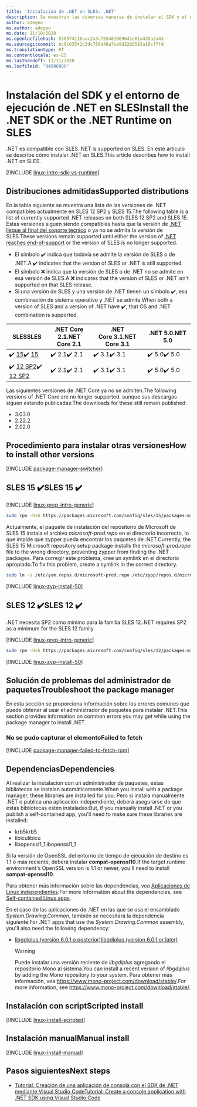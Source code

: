 ```yaml
---
title: 'Instalación de .NET en SLES: .NET'
description: Se muestran las diversas maneras de instalar el SDK y el entorno de ejecución de .NET en SLES.
author: adegeo
ms.author: adegeo
ms.date: 11/10/2020
ms.openlocfilehash: 558574116aac2a3c755481069641e81a435a2a43
ms.sourcegitcommit: bc9c63541c3dc756d48a7ce9d22b5583a18cf7fd
ms.translationtype: HT
ms.contentlocale: es-ES
ms.lasthandoff: 11/11/2020
ms.locfileid: "94506886"
---
```

# <a name="install-the-net-sdk-or-the-net-runtime-on-sles"></a><span data-ttu-id="43afb-103">Instalación del SDK y el entorno de ejecución de .NET en SLES</span><span class="sxs-lookup"><span data-stu-id="43afb-103">Install the .NET SDK or the .NET Runtime on SLES</span></span>

<span data-ttu-id="43afb-104">.NET es compatible con SLES.</span><span class="sxs-lookup"><span data-stu-id="43afb-104">.NET is supported on SLES.</span></span> <span data-ttu-id="43afb-105">En este artículo se describe cómo instalar .NET en SLES.</span><span class="sxs-lookup"><span data-stu-id="43afb-105">This article describes how to install .NET on SLES.</span></span>

[!INCLUDE [linux-intro-sdk-vs-runtime](includes/linux-intro-sdk-vs-runtime.md)]

## <a name="supported-distributions"></a><span data-ttu-id="43afb-106">Distribuciones admitidas</span><span class="sxs-lookup"><span data-stu-id="43afb-106">Supported distributions</span></span>

<span data-ttu-id="43afb-107">En la tabla siguiente se muestra una lista de las versiones de .NET compatibles actualmente en SLES 12 SP2 y SLES 15.</span><span class="sxs-lookup"><span data-stu-id="43afb-107">The following table is a list of currently supported .NET releases on both SLES 12 SP2 and SLES 15.</span></span> <span data-ttu-id="43afb-108">Estas versiones siguen siendo compatibles hasta que la versión de [.NET llegue al final del soporte técnico](https://dotnet.microsoft.com/platform/support/policy/dotnet-core) o ya no se admita la versión de SLES.</span><span class="sxs-lookup"><span data-stu-id="43afb-108">These versions remain supported until either the version of [.NET reaches end-of-support](https://dotnet.microsoft.com/platform/support/policy/dotnet-core) or the version of SLES is no longer supported.</span></span>

- <span data-ttu-id="43afb-109">El símbolo ✔️ indica que todavía se admite la versión de SLES o de .NET.</span><span class="sxs-lookup"><span data-stu-id="43afb-109">A ✔️ indicates that the version of SLES or .NET is still supported.</span></span>
- <span data-ttu-id="43afb-110">El símbolo ❌ indica que la versión de SLES o de .NET no se admite en esa versión de SLES.</span><span class="sxs-lookup"><span data-stu-id="43afb-110">A ❌ indicates that the version of SLES or .NET isn't supported on that SLES release.</span></span>
- <span data-ttu-id="43afb-111">Si una versión de SLES y una versión de .NET tienen un símbolo ✔️, esa combinación de sistema operativo y .NET se admite.</span><span class="sxs-lookup"><span data-stu-id="43afb-111">When both a version of SLES and a version of .NET have ✔️, that OS and .NET combination is supported.</span></span>

| <span data-ttu-id="43afb-112">SLES</span><span class="sxs-lookup"><span data-stu-id="43afb-112">SLES</span></span>                   | <span data-ttu-id="43afb-113">.NET Core 2.1</span><span class="sxs-lookup"><span data-stu-id="43afb-113">.NET Core 2.1</span></span> | <span data-ttu-id="43afb-114">.NET Core 3.1</span><span class="sxs-lookup"><span data-stu-id="43afb-114">.NET Core 3.1</span></span> | <span data-ttu-id="43afb-115">.NET 5.0</span><span class="sxs-lookup"><span data-stu-id="43afb-115">.NET 5.0</span></span> |
|------------------------|---------------|---------------|----------------|
| <span data-ttu-id="43afb-116">✔️ [15](#sles-15-)</span><span class="sxs-lookup"><span data-stu-id="43afb-116">✔️ [15](#sles-15-)</span></span>     | <span data-ttu-id="43afb-117">✔️ 2.1</span><span class="sxs-lookup"><span data-stu-id="43afb-117">✔️ 2.1</span></span>        | <span data-ttu-id="43afb-118">✔️ 3.1</span><span class="sxs-lookup"><span data-stu-id="43afb-118">✔️ 3.1</span></span>        | <span data-ttu-id="43afb-119">✔️ 5.0</span><span class="sxs-lookup"><span data-stu-id="43afb-119">✔️ 5.0</span></span> |
| <span data-ttu-id="43afb-120">✔️ [12 SP2](#sles-12-)</span><span class="sxs-lookup"><span data-stu-id="43afb-120">✔️ [12 SP2](#sles-12-)</span></span> | <span data-ttu-id="43afb-121">✔️ 2.1</span><span class="sxs-lookup"><span data-stu-id="43afb-121">✔️ 2.1</span></span>        | <span data-ttu-id="43afb-122">✔️ 3.1</span><span class="sxs-lookup"><span data-stu-id="43afb-122">✔️ 3.1</span></span>        | <span data-ttu-id="43afb-123">✔️ 5.0</span><span class="sxs-lookup"><span data-stu-id="43afb-123">✔️ 5.0</span></span> |

<span data-ttu-id="43afb-124">Las siguientes versiones de .NET Core ya no se admiten.</span><span class="sxs-lookup"><span data-stu-id="43afb-124">The following versions of .NET Core are no longer supported.</span></span> <span data-ttu-id="43afb-125">aunque sus descargas siguen estando publicadas:</span><span class="sxs-lookup"><span data-stu-id="43afb-125">The downloads for these still remain published:</span></span>

- <span data-ttu-id="43afb-126">3.0</span><span class="sxs-lookup"><span data-stu-id="43afb-126">3.0</span></span>
- <span data-ttu-id="43afb-127">2.2</span><span class="sxs-lookup"><span data-stu-id="43afb-127">2.2</span></span>
- <span data-ttu-id="43afb-128">2.0</span><span class="sxs-lookup"><span data-stu-id="43afb-128">2.0</span></span>

## <a name="how-to-install-other-versions"></a><span data-ttu-id="43afb-129">Procedimiento para instalar otras versiones</span><span class="sxs-lookup"><span data-stu-id="43afb-129">How to install other versions</span></span>

[!INCLUDE [package-manager-switcher](./includes/package-manager-heading-hack-pkgname.md)]

## <a name="sles-15-"></a><span data-ttu-id="43afb-130">SLES 15 ✔️</span><span class="sxs-lookup"><span data-stu-id="43afb-130">SLES 15 ✔️</span></span>

[!INCLUDE [linux-prep-intro-generic](includes/linux-prep-intro-generic.md)]

```bash
sudo rpm -Uvh https://packages.microsoft.com/config/sles/15/packages-microsoft-prod.rpm
```

<span data-ttu-id="43afb-131">Actualmente, el paquete de instalación del repositorio de Microsoft de SLES 15 instala el archivo *microsoft-prod.repo* en el directorio incorrecto, lo que impide que zypper pueda encontrar los paquetes de .NET.</span><span class="sxs-lookup"><span data-stu-id="43afb-131">Currently, the SLES 15 Microsoft repository setup package installs the *microsoft-prod.repo* file to the wrong directory, preventing zypper from finding the .NET packages.</span></span> <span data-ttu-id="43afb-132">Para corregir este problema, cree un symlink en el directorio apropiado.</span><span class="sxs-lookup"><span data-stu-id="43afb-132">To fix this problem, create a symlink in the correct directory.</span></span>

```bash
sudo ln -s /etc/yum.repos.d/microsoft-prod.repo /etc/zypp/repos.d/microsoft-prod.repo
```

[!INCLUDE [linux-zyp-install-50](includes/linux-install-50-zyp.md)]

## <a name="sles-12-"></a><span data-ttu-id="43afb-133">SLES 12 ✔️</span><span class="sxs-lookup"><span data-stu-id="43afb-133">SLES 12 ✔️</span></span>

<span data-ttu-id="43afb-134">.NET necesita SP2 como mínimo para la familia SLES 12.</span><span class="sxs-lookup"><span data-stu-id="43afb-134">.NET requires SP2 as a minimum for the SLES 12 family.</span></span>

[!INCLUDE [linux-prep-intro-generic](includes/linux-prep-intro-generic.md)]

```bash
sudo rpm -Uvh https://packages.microsoft.com/config/sles/12/packages-microsoft-prod.rpm
```

[!INCLUDE [linux-zyp-install-50](includes/linux-install-50-zyp.md)]

## <a name="troubleshoot-the-package-manager"></a><span data-ttu-id="43afb-135">Solución de problemas del administrador de paquetes</span><span class="sxs-lookup"><span data-stu-id="43afb-135">Troubleshoot the package manager</span></span>

<span data-ttu-id="43afb-136">En esta sección se proporciona información sobre los errores comunes que puede obtener al usar el administrador de paquetes para instalar .NET.</span><span class="sxs-lookup"><span data-stu-id="43afb-136">This section provides information on common errors you may get while using the package manager to install .NET.</span></span>

### <a name="failed-to-fetch"></a><span data-ttu-id="43afb-137">No se pudo capturar el elemento</span><span class="sxs-lookup"><span data-stu-id="43afb-137">Failed to fetch</span></span>

[!INCLUDE [package-manager-failed-to-fetch-rpm](includes/package-manager-failed-to-fetch-rpm.md)]

## <a name="dependencies"></a><span data-ttu-id="43afb-138">Dependencias</span><span class="sxs-lookup"><span data-stu-id="43afb-138">Dependencies</span></span>

<span data-ttu-id="43afb-139">Al realizar la instalación con un administrador de paquetes, estas bibliotecas se instalan automáticamente.</span><span class="sxs-lookup"><span data-stu-id="43afb-139">When you install with a package manager, these libraries are installed for you.</span></span> <span data-ttu-id="43afb-140">Pero si instala manualmente .NET o publica una aplicación independiente, deberá asegurarse de que estas bibliotecas estén instaladas:</span><span class="sxs-lookup"><span data-stu-id="43afb-140">But, if you manually install .NET or you publish a self-contained app, you'll need to make sure these libraries are installed:</span></span>

- <span data-ttu-id="43afb-141">krb5</span><span class="sxs-lookup"><span data-stu-id="43afb-141">krb5</span></span>
- <span data-ttu-id="43afb-142">libicu</span><span class="sxs-lookup"><span data-stu-id="43afb-142">libicu</span></span>
- <span data-ttu-id="43afb-143">libopenssl1_1</span><span class="sxs-lookup"><span data-stu-id="43afb-143">libopenssl1_1</span></span>

<span data-ttu-id="43afb-144">Si la versión de OpenSSL del entorno de tiempo de ejecución de destino es 1.1 o más reciente, deberá instalar **compat-openssl10**.</span><span class="sxs-lookup"><span data-stu-id="43afb-144">If the target runtime environment's OpenSSL version is 1.1 or newer, you'll need to install **compat-openssl10**.</span></span>

<span data-ttu-id="43afb-145">Para obtener más información sobre las dependencias, vea [Aplicaciones de Linux independientes](https://github.com/dotnet/core/blob/master/Documentation/self-contained-linux-apps.md).</span><span class="sxs-lookup"><span data-stu-id="43afb-145">For more information about the dependencies, see [Self-contained Linux apps](https://github.com/dotnet/core/blob/master/Documentation/self-contained-linux-apps.md).</span></span>

<span data-ttu-id="43afb-146">En el caso de las aplicaciones de .NET en las que se usa el ensamblado *System.Drawing.Common*, también se necesitará la dependencia siguiente:</span><span class="sxs-lookup"><span data-stu-id="43afb-146">For .NET apps that use the *System.Drawing.Common* assembly, you'll also need the following dependency:</span></span>

- [<span data-ttu-id="43afb-147">libgdiplus (versión 6.0.1 o posterior)</span><span class="sxs-lookup"><span data-stu-id="43afb-147">libgdiplus (version 6.0.1 or later)</span></span>](https://www.mono-project.com/docs/gui/libgdiplus/)

  > [!WARNING]
  > <span data-ttu-id="43afb-148">Puede instalar una versión reciente de *libgdiplus* agregando el repositorio Mono al sistema.</span><span class="sxs-lookup"><span data-stu-id="43afb-148">You can install a recent version of *libgdiplus* by adding the Mono repository to your system.</span></span> <span data-ttu-id="43afb-149">Para obtener más información, vea <https://www.mono-project.com/download/stable/>.</span><span class="sxs-lookup"><span data-stu-id="43afb-149">For more information, see <https://www.mono-project.com/download/stable/>.</span></span>

## <a name="scripted-install"></a><span data-ttu-id="43afb-150">Instalación con script</span><span class="sxs-lookup"><span data-stu-id="43afb-150">Scripted install</span></span>

[!INCLUDE [linux-install-scripted](includes/linux-install-scripted.md)]

## <a name="manual-install"></a><span data-ttu-id="43afb-151">Instalación manual</span><span class="sxs-lookup"><span data-stu-id="43afb-151">Manual install</span></span>

[!INCLUDE [linux-install-manual](includes/linux-install-manual.md)]

## <a name="next-steps"></a><span data-ttu-id="43afb-152">Pasos siguientes</span><span class="sxs-lookup"><span data-stu-id="43afb-152">Next steps</span></span>

- [<span data-ttu-id="43afb-153">Tutorial: Creación de una aplicación de consola con el SDK de .NET mediante Visual Studio Code</span><span class="sxs-lookup"><span data-stu-id="43afb-153">Tutorial: Create a console application with .NET SDK using Visual Studio Code</span></span>](../tutorials/with-visual-studio-code.md)
